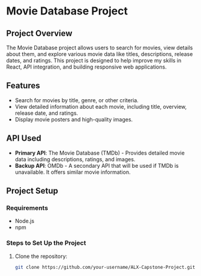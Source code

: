 # Movie Database Project

## Project Overview
The Movie Database project allows users to search for movies, view details about them, and explore various movie data like titles, descriptions, release dates, and ratings. This project is designed to help improve my skills in React, API integration, and building responsive web applications.

## Features
- Search for movies by title, genre, or other criteria.
- View detailed information about each movie, including title, overview, release date, and ratings.
- Display movie posters and high-quality images.

## API Used
- **Primary API**: The Movie Database (TMDb) - Provides detailed movie data including descriptions, ratings, and images.
- **Backup API**: OMDb - A secondary API that will be used if TMDb is unavailable. It offers similar movie information.

## Project Setup

### Requirements
- Node.js
- npm

### Steps to Set Up the Project
1. Clone the repository:
   ```bash
   git clone https://github.com/your-username/ALX-Capstone-Project.git
